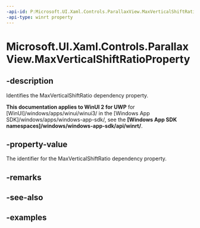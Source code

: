 ```yaml
---
-api-id: P:Microsoft.UI.Xaml.Controls.ParallaxView.MaxVerticalShiftRatioProperty
-api-type: winrt property
---
```

<!-- Property syntax.
public DependencyProperty MaxVerticalShiftRatioProperty { get; }
-->

# Microsoft.UI.Xaml.Controls.ParallaxView.MaxVerticalShiftRatioProperty


## -description

Identifies the MaxVerticalShiftRatio dependency property.


**This documentation applies to WinUI 2 for UWP** for [WinUI]/windows/apps/winui/winui3/ in the [Windows App SDK]/windows/apps/windows-app-sdk/, see the **[Windows App SDK namespaces]/windows/windows-app-sdk/api/winrt/**.

## -property-value

The identifier for the MaxVerticalShiftRatio dependency property.


## -remarks


## -see-also


## -examples


